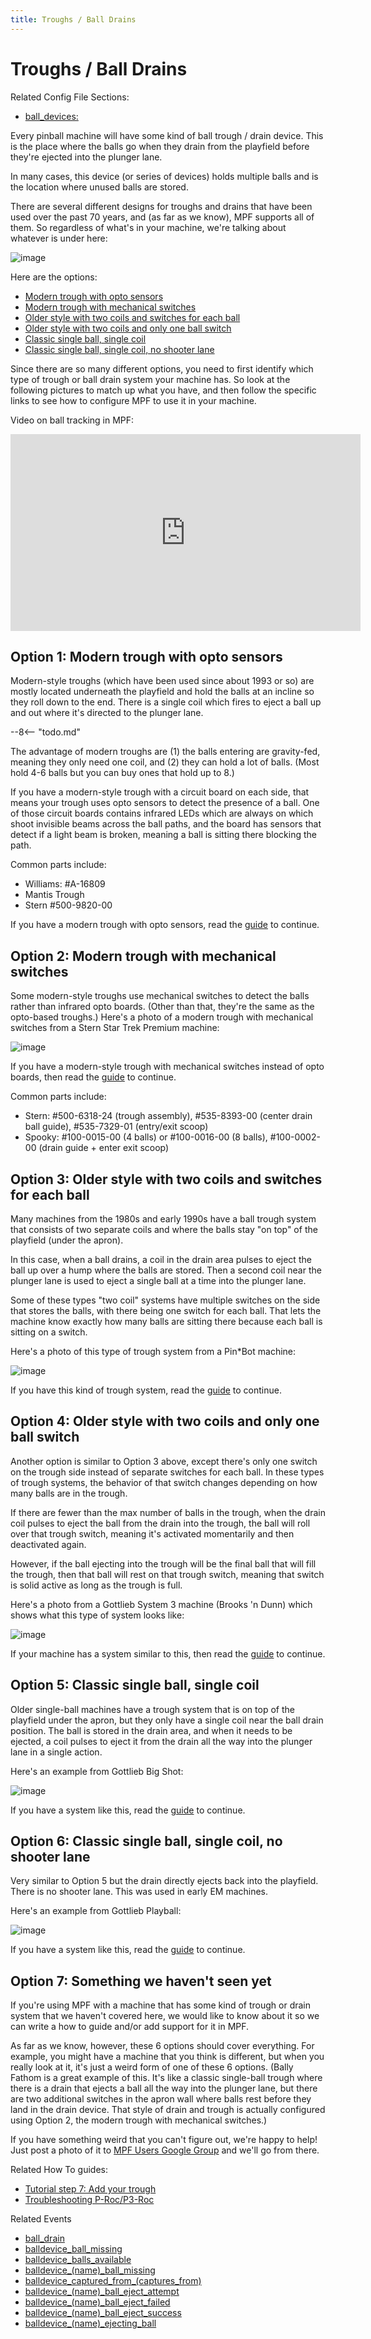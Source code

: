 ```yaml
---
title: Troughs / Ball Drains
---
```


# Troughs / Ball Drains


Related Config File Sections:

* [ball_devices:](../../config/ball_devices.md)

Every pinball machine will have some kind of ball trough / drain device.
This is the place where the balls go when they drain from the playfield
before they're ejected into the plunger lane.

In many cases, this device (or series of devices) holds multiple balls
and is the location where unused balls are stored.

There are several different designs for troughs and drains that have
been used over the past 70 years, and (as far as we know), MPF supports
all of them. So regardless of what's in your machine, we're talking
about whatever is under here:

![image](/mechs/images/trough_drain.jpg)

Here are the options:

* [Modern trough with opto sensors](modern_opto.md)
* [Modern trough with mechanical switches](modern_mechanical.md)
* [Older style with two coils and switches for each ball](two_coil_multiple_switches.md)
* [Older style with two coils and only one ball switch](two_coil_one_switch.md)
* [Classic single ball, single coil](classic_single_ball.md)
* [Classic single ball, single coil, no shooter lane](classic_single_ball_no_shooter_lane.md)

Since there are so many different options, you need to first identify
which type of trough or ball drain system your machine has. So look at
the following pictures to match up what you have, and then follow the
specific links to see how to configure MPF to use it in your machine.

Video on ball tracking in MPF:

<div class="video-wrapper">
<iframe width="560" height="315" src="https://www.youtube.com/embed/Yh8ittsuWIc" title="YouTube video player" frameborder="0" allow="accelerometer; autoplay; clipboard-write; encrypted-media; gyroscope; picture-in-picture" allowfullscreen></iframe>
</div>

## Option 1: Modern trough with opto sensors

Modern-style troughs (which have been used since about 1993 or so) are
mostly located underneath the playfield and hold the balls at an incline
so they roll down to the end. There is a single coil which fires to
eject a ball up and out where it's directed to the plunger lane.

--8<-- "todo.md"

The advantage of modern troughs are (1) the balls entering are
gravity-fed, meaning they only need one coil, and (2) they can hold a
lot of balls. (Most hold 4-6 balls but you can buy ones that hold up to
8.)

If you have a modern-style trough with a circuit board on each side,
that means your trough uses opto sensors to detect the presence of a
ball. One of those circuit boards contains infrared LEDs which are
always on which shoot invisible beams across the ball paths, and the
board has sensors that detect if a light beam is broken, meaning a ball
is sitting there blocking the path.

Common parts include:

* Williams: #A-16809
* Mantis Trough
* Stern #500-9820-00

If you have a modern trough with opto sensors, read the
[guide](modern_opto.md) to continue.

## Option 2: Modern trough with mechanical switches

Some modern-style troughs use mechanical switches to detect the balls
rather than infrared opto boards. (Other than that, they're the same as
the opto-based troughs.) Here's a photo of a modern trough with
mechanical switches from a Stern Star Trek Premium machine:

![image](/mechs/images/modern_mechanical_trough_photo.jpg)

If you have a modern-style trough with mechanical switches instead of
opto boards, then read the [guide](modern_mechanical.md) to continue.

Common parts include:

* Stern: #500-6318-24 (trough assembly), #535-8393-00 (center drain
    ball guide), #535-7329-01 (entry/exit scoop)
* Spooky: #100-0015-00 (4 balls) or #100-0016-00 (8 balls),
    #100-0002-00 (drain guide + enter exit scoop)

## Option 3: Older style with two coils and switches for each ball

Many machines from the 1980s and early 1990s have a ball trough system
that consists of two separate coils and where the balls stay "on top"
of the playfield (under the apron).

In this case, when a ball drains, a coil in the drain area pulses to
eject the ball up over a hump where the balls are stored. Then a second
coil near the plunger lane is used to eject a single ball at a time into
the plunger lane.

Some of these types "two coil" systems have multiple switches on the
side that stores the balls, with there being one switch for each ball.
That lets the machine know exactly how many balls are sitting there
because each ball is sitting on a switch.

Here's a photo of this type of trough system from a Pin\*Bot machine:

![image](/mechs/images/two_coil_multiple_switches_trough_photo.jpg)

If you have this kind of trough system, read the
[guide](two_coil_multiple_switches.md) to
continue.

## Option 4: Older style with two coils and only one ball switch

Another option is similar to Option 3 above, except there's only one
switch on the trough side instead of separate switches for each ball. In
these types of trough systems, the behavior of that switch changes
depending on how many balls are in the trough.

If there are fewer than the max number of balls in the trough, when the
drain coil pulses to eject the ball from the drain into the trough, the
ball will roll over that trough switch, meaning it's activated
momentarily and then deactivated again.

However, if the ball ejecting into the trough will be the final ball
that will fill the trough, then that ball will rest on that trough
switch, meaning that switch is solid active as long as the trough is
full.

Here's a photo from a Gottlieb System 3 machine (Brooks 'n Dunn) which
shows what this type of system looks like:

![image](/mechs/images/two_coil_one_switch_trough_photo.jpg)

If your machine has a system similar to this, then read the
[guide](two_coil_one_switch.md) to continue.

## Option 5: Classic single ball, single coil

Older single-ball machines have a trough system that is on top of the
playfield under the apron, but they only have a single coil near the
ball drain position. The ball is stored in the drain area, and when it
needs to be ejected, a coil pulses to eject it from the drain all the
way into the plunger lane in a single action.

Here's an example from Gottlieb Big Shot:

![image](/mechs/images/classic_single_ball_trough_photo.jpg)

If you have a system like this, read the
[guide](classic_single_ball.md) to continue.

## Option 6: Classic single ball, single coil, no shooter lane

Very similar to Option 5 but the drain directly ejects back into the
playfield. There is no shooter lane. This was used in early EM machines.

Here's an example from Gottlieb Playball:

![image](/mechs/images/classic_single_ball_trough_without_shooter_lane_photo.png)

If you have a system like this, read the
[guide](classic_single_ball_no_shooter_lane.md) to continue.

## Option 7: Something we haven't seen yet

If you're using MPF with a machine that has some kind of trough or
drain system that we haven't covered here, we would like to know about
it so we can write a how to guide and/or add support for it in MPF.

As far as we know, however, these 6 options should cover everything. For
example, you might have a machine that you think is different, but when
you really look at it, it's just a weird form of one of these 6
options. (Bally Fathom is a great example of this. It's like a classic
single-ball trough where there is a drain that ejects a ball all the way
into the plunger lane, but there are two additional switches in the
apron wall where balls rest before they land in the drain device. That
style of drain and trough is actually configured using Option 2, the
modern trough with mechanical switches.)

If you have something weird that you can't figure out, we're happy to
help! Just post a photo of it to [MPF Users Google
Group](https://groups.google.com/forum/#!forum/mpf-users) and we'll go
from there.

Related How To guides:

* [Tutorial step 7: Add your trough](../../tutorial/7_trough.md)
* [Troubleshooting P-Roc/P3-Roc](../ball_devices/troubleshooting.md)

Related Events

* [ball_drain](../../events/ball_drain.md)
* [balldevice_ball_missing](../../events/balldevice_ball_missing.md)
* [balldevice_balls_available](../../events/balldevice_balls_available.md)
* [balldevice_(name)_ball_missing](../../events/balldevice_ball_device_ball_missing.md)
* [balldevice_captured_from_(captures_from)](../../events/balldevice_captured_from_captures_from.md)
* [balldevice_(name)_ball_eject_attempt](../../events/balldevice_ball_device_ball_eject_attempt.md)
* [balldevice_(name)_ball_eject_failed](../../events/balldevice_ball_device_ball_eject_failed.md)
* [balldevice_(name)_ball_eject_success](../../events/balldevice_ball_device_ball_eject_success.md)
* [balldevice_(name)_ejecting_ball](../../events/balldevice_ball_device_ejecting_ball.md)
